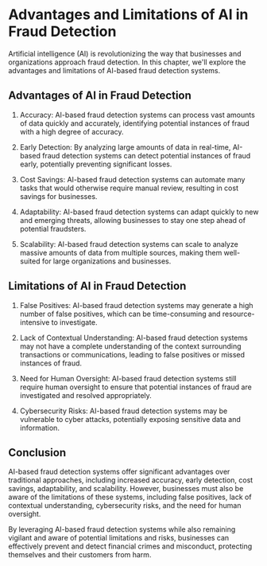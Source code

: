 Advantages and Limitations of AI in Fraud Detection
===============================================================================================

Artificial intelligence (AI) is revolutionizing the way that businesses and organizations approach fraud detection. In this chapter, we'll explore the advantages and limitations of AI-based fraud detection systems.

Advantages of AI in Fraud Detection
-----------------------------------

1. Accuracy: AI-based fraud detection systems can process vast amounts of data quickly and accurately, identifying potential instances of fraud with a high degree of accuracy.

2. Early Detection: By analyzing large amounts of data in real-time, AI-based fraud detection systems can detect potential instances of fraud early, potentially preventing significant losses.

3. Cost Savings: AI-based fraud detection systems can automate many tasks that would otherwise require manual review, resulting in cost savings for businesses.

4. Adaptability: AI-based fraud detection systems can adapt quickly to new and emerging threats, allowing businesses to stay one step ahead of potential fraudsters.

5. Scalability: AI-based fraud detection systems can scale to analyze massive amounts of data from multiple sources, making them well-suited for large organizations and businesses.

Limitations of AI in Fraud Detection
------------------------------------

1. False Positives: AI-based fraud detection systems may generate a high number of false positives, which can be time-consuming and resource-intensive to investigate.

2. Lack of Contextual Understanding: AI-based fraud detection systems may not have a complete understanding of the context surrounding transactions or communications, leading to false positives or missed instances of fraud.

3. Need for Human Oversight: AI-based fraud detection systems still require human oversight to ensure that potential instances of fraud are investigated and resolved appropriately.

4. Cybersecurity Risks: AI-based fraud detection systems may be vulnerable to cyber attacks, potentially exposing sensitive data and information.

Conclusion
----------

AI-based fraud detection systems offer significant advantages over traditional approaches, including increased accuracy, early detection, cost savings, adaptability, and scalability. However, businesses must also be aware of the limitations of these systems, including false positives, lack of contextual understanding, cybersecurity risks, and the need for human oversight.

By leveraging AI-based fraud detection systems while also remaining vigilant and aware of potential limitations and risks, businesses can effectively prevent and detect financial crimes and misconduct, protecting themselves and their customers from harm.

